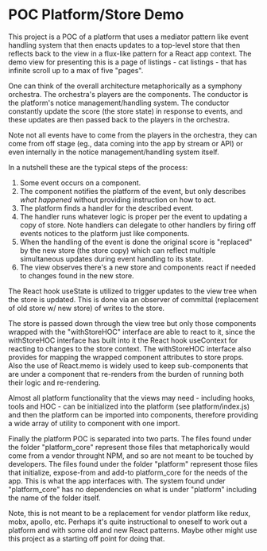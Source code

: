 # POC Platform/Store Demo

This project is a POC of a platform that uses a mediator pattern like event handling system that then enacts updates to a top-level store that then reflects back to the view in a flux-like pattern for a React app context. The demo view for presenting this is a page of listings - cat listings - that has infinite scroll up to a max of five "pages".

One can think of the overall architecture metaphorically as a symphony orchestra. The orchestra's players are the components. The conductor is the platform's notice management/handling system. The conductor constantly update the score (the store state) in response to events, and these updates are then passed back to the players in the orchestra.

Note not all events have to come from the players in the orchestra, they can come from off stage (eg., data coming into the app by stream or API) or even internally in the notice management/handling system itself.

In a nutshell these are the typical steps of the process:

1. Some event occurs on a component.
2. The component notifies the platform of the event, but only describes _what happened_ without providing instruction on how to act.
3. The platform finds a handler for the described event.
4. The handler runs whatever logic is proper per the event to updating a copy of store. Note handlers can delegate to other handlers by firing off events notices to the platform just like components.
5. When the handling of the event is done the original score is "replaced" by the new store (the store copy) which can reflect multiple simultaneous updates during event handling to its state.
6. The view observes there's a new store and components react if needed to changes found in the new store.

The React hook useState is utilized to trigger updates to the view tree when the store is updated. This is done via an observer of committal (replacement of old store w/ new store) of writes to the store.

The store is passed down through the view tree but only those components wrapped with the "withStoreHOC" interface are able to react to it, since the withStoreHOC interface has built into it the React hook useContext for reacting to changes to the store context. The withStoreHOC interface also provides for mapping the wrapped component attributes to store props.
Also the use of React.memo is widely used to keep sub-components that are under a component that re-renders from the burden of running both their logic and re-rendering.

Almost all platform functionality that the views may need - including hooks, tools and HOC - can be initialized into the platform (see platform/index.js) and then the platform can be imported into components, therefore providing a wide array of utility to component with one import.

Finally the platform POC is separated into two parts. The files found under the folder "platform_core" represent those files that metaphorically would come from a vendor throught NPM, and so are not meant to be touched by developers. The files found under the folder "platform" represent those files that initialize, expose-from and add-to platform_core for the needs of the app. This is what the app interfaces with. The system found under "platform_core" has no dependencies on what is under "platform" including the name of the folder itself.

Note, this is not meant to be a replacement for vendor platform like redux, mobx, apollo, etc. Perhaps it's quite instructional to oneself to work out a platform and with some old and new React patterns. Maybe other might use this project as a starting off point for doing that.
